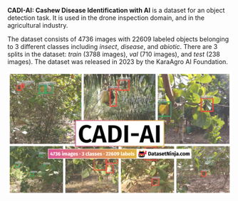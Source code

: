 **CADI-AI: Cashew Disease Identification with AI** is a dataset for an object detection task. It is used in the drone inspection domain, and in the agricultural industry. 

The dataset consists of 4736 images with 22609 labeled objects belonging to 3 different classes including *insect*, *disease*, and *abiotic*. There are 3 splits in the dataset: *train* (3788 images), *val* (710 images), and *test* (238 images). The dataset was released in 2023 by the KaraAgro AI Foundation.

<img src="https://github.com/dataset-ninja/cadi-ai/raw/main/visualizations/poster.png">

